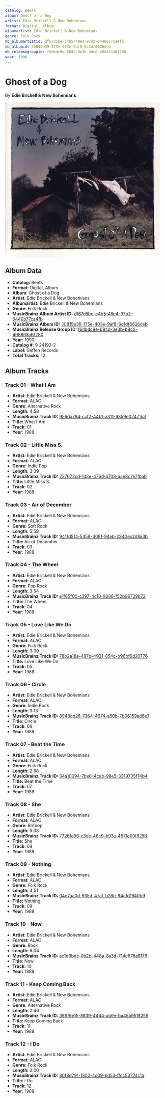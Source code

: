 ```yaml
---
catalog: Beets
album: Ghost of a Dog
artist: Edie Brickell & New Bohemians
format: Digital, Album
albumartist: Edie Brickell & New Bohemians
genre: Folk Rock
mb_albumartistid: df87d5be-c4b5-48e4-97b2-6440b77ca4fb
mb_albumid: 30815e39-175e-403e-9af8-6c1df6626deb
mb_releasegroupid: f6dbdc9e-684d-3e3b-b8c0-498863a61280
year: 1990
---
```


# Ghost of a Dog

By **Edie Brickell & New Bohemians**

![](../../assets/beetscovers/Edie_Brickell_and_New_Bohemians-Ghost_of_a_Dog.jpg)

## Album Data

- **Catalog:** Beets
- **Format:** Digital, Album
- **Album:** Ghost of a Dog
- **Artist:** Edie Brickell & New Bohemians
- **Albumartist:** Edie Brickell & New Bohemians
- **Genre:** Folk Rock
- **MusicBrainz Album Artist ID:** [df87d5be-c4b5-48e4-97b2-6440b77ca4fb](https://musicbrainz.org/artist/df87d5be-c4b5-48e4-97b2-6440b77ca4fb)
- **MusicBrainz Album ID:** [30815e39-175e-403e-9af8-6c1df6626deb](https://musicbrainz.org/release/30815e39-175e-403e-9af8-6c1df6626deb)
- **MusicBrainz Release Group ID:** [f6dbdc9e-684d-3e3b-b8c0-498863a61280](https://musicbrainz.org/release-group/f6dbdc9e-684d-3e3b-b8c0-498863a61280)
- **Year:** 1990
- **Catalog #:** 9 24192-2
- **Label:** Geffen Records
- **Total Tracks:** 12

## Album Tracks

### Track 01 - What I Am

- **Artist:** Edie Brickell & New Bohemians
- **Format:** ALAC
- **Genre:** Alternative Rock
- **Length:** 4:58
- **MusicBrainz Track ID:** [956da784-ccf2-44b1-a311-9359e02471b3](https://musicbrainz.org/recording/956da784-ccf2-44b1-a311-9359e02471b3)
- **Title:** What I Am
- **Track:** 01
- **Year:** 1988

### Track 02 - Little Miss S.

- **Artist:** Edie Brickell & New Bohemians
- **Format:** ALAC
- **Genre:** Indie Pop
- **Length:** 3:39
- **MusicBrainz Track ID:** [237672cd-1d3e-476d-a703-aae8c7e7fbab](https://musicbrainz.org/recording/237672cd-1d3e-476d-a703-aae8c7e7fbab)
- **Title:** Little Miss S.
- **Track:** 02
- **Year:** 1988

### Track 03 - Air of December

- **Artist:** Edie Brickell & New Bohemians
- **Format:** ALAC
- **Genre:** Soft Rock
- **Length:** 5:59
- **MusicBrainz Track ID:** [9411d514-5459-408f-94eb-2340ec2d8a3b](https://musicbrainz.org/recording/9411d514-5459-408f-94eb-2340ec2d8a3b)
- **Title:** Air of December
- **Track:** 03
- **Year:** 1988

### Track 04 - The Wheel

- **Artist:** Edie Brickell & New Bohemians
- **Format:** ALAC
- **Genre:** Pop Rock
- **Length:** 3:54
- **MusicBrainz Track ID:** [e1f85f00-c397-4c10-9286-f52b96739b72](https://musicbrainz.org/recording/e1f85f00-c397-4c10-9286-f52b96739b72)
- **Title:** The Wheel
- **Track:** 04
- **Year:** 1988

### Track 05 - Love Like We Do

- **Artist:** Edie Brickell & New Bohemians
- **Format:** ALAC
- **Genre:** Folk Rock
- **Length:** 3:09
- **MusicBrainz Track ID:** [78b2a18e-487b-4931-854c-b96bf9d20776](https://musicbrainz.org/recording/78b2a18e-487b-4931-854c-b96bf9d20776)
- **Title:** Love Like We Do
- **Track:** 05
- **Year:** 1988

### Track 06 - Circle

- **Artist:** Edie Brickell & New Bohemians
- **Format:** ALAC
- **Genre:** Indie Rock
- **Length:** 3:13
- **MusicBrainz Track ID:** [8948cd26-7364-4674-a50b-7b06159ed6e7](https://musicbrainz.org/recording/8948cd26-7364-4674-a50b-7b06159ed6e7)
- **Title:** Circle
- **Track:** 06
- **Year:** 1988

### Track 07 - Beat the Time

- **Artist:** Edie Brickell & New Bohemians
- **Format:** ALAC
- **Genre:** Folk Rock
- **Length:** 2:58
- **MusicBrainz Track ID:** [34a10094-7be8-4cab-98e5-3319705f74b4](https://musicbrainz.org/recording/34a10094-7be8-4cab-98e5-3319705f74b4)
- **Title:** Beat the Time
- **Track:** 07
- **Year:** 1988

### Track 08 - She

- **Artist:** Edie Brickell & New Bohemians
- **Format:** ALAC
- **Genre:** Britpop
- **Length:** 5:08
- **MusicBrainz Track ID:** [7726fa96-c3dc-46c9-b93a-457fc00f9256](https://musicbrainz.org/recording/7726fa96-c3dc-46c9-b93a-457fc00f9256)
- **Title:** She
- **Track:** 08
- **Year:** 1988

### Track 09 - Nothing

- **Artist:** Edie Brickell & New Bohemians
- **Format:** ALAC
- **Genre:** Folk Rock
- **Length:** 4:51
- **MusicBrainz Track ID:** [04e7aa0d-935d-47a1-b26d-94afd164ffb9](https://musicbrainz.org/recording/04e7aa0d-935d-47a1-b26d-94afd164ffb9)
- **Title:** Nothing
- **Track:** 09
- **Year:** 1988

### Track 10 - Now

- **Artist:** Edie Brickell & New Bohemians
- **Format:** ALAC
- **Genre:** Rock
- **Length:** 6:04
- **MusicBrainz Track ID:** [ac1d9bdc-0b2b-448a-8a3d-714c676a8176](https://musicbrainz.org/recording/ac1d9bdc-0b2b-448a-8a3d-714c676a8176)
- **Title:** Now
- **Track:** 10
- **Year:** 1988

### Track 11 - Keep Coming Back

- **Artist:** Edie Brickell & New Bohemians
- **Format:** ALAC
- **Genre:** Alternative Rock
- **Length:** 2:46
- **MusicBrainz Track ID:** [369f6e15-8839-4444-ab9e-ba45a9518256](https://musicbrainz.org/recording/369f6e15-8839-4444-ab9e-ba45a9518256)
- **Title:** Keep Coming Back
- **Track:** 11
- **Year:** 1988

### Track 12 - I Do

- **Artist:** Edie Brickell & New Bohemians
- **Format:** ALAC
- **Genre:** Folk Rock
- **Length:** 2:00
- **MusicBrainz Track ID:** [80f8d791-1802-4c09-bd53-ffcc53774c1b](https://musicbrainz.org/recording/80f8d791-1802-4c09-bd53-ffcc53774c1b)
- **Title:** I Do
- **Track:** 12
- **Year:** 1988


